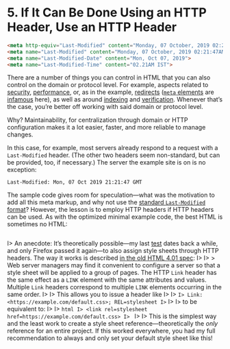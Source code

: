 # 5. If It Can Be Done Using an HTTP Header, Use an HTTP Header

```html
<meta http-equiv="Last-Modified" content="Monday, 07 October, 2019 02:21:47AM">
<meta name="Last-Modified" content="Monday, 07 October, 2019 02:21:47AM">
<meta name="Last-Modified-Date" content="Mon, Oct 07, 2019">
<meta name="Last-Modified-Time" content="02.21AM IST">
```

There are a number of things you can control in HTML that you can also control on the domain or protocol level. For example, aspects related to [security](https://developer.mozilla.org/en-US/docs/Web/HTTP/Headers/Content-Security-Policy), [performance](https://web.archive.org/web/20181206014311/http://cristian.sulea.net:80/blog/disable-browser-caching-with-meta-html-tags), or, as in the example, [redirects](https://developer.mozilla.org/en-US/docs/Web/HTTP/Redirections) ([`meta` elements](https://html.spec.whatwg.org/multipage/semantics.html#the-meta-element) are [infamous](https://help.ahrefs.com/en/articles/2433739-what-is-meta-refresh-redirect-and-why-is-it-considered-a-critical-issue) here), as well as around [indexing](https://support.google.com/webmasters/answer/93710) and [verification](https://support.google.com/webmasters/answer/9008080). Whenever that’s the case, you’re better off working with said domain or protocol level.

Why? Maintainability, for centralization through domain or HTTP configuration makes it a lot easier, faster, and more reliable to manage changes.

In this case, for example, most servers already respond to a request with a `Last-Modified` header. (The other two headers seem non-standard, but can be provided, too, if necessary.) The server the example site is on is no exception:

```
Last-Modified: Mon, 07 Oct 2019 21:21:47 GMT
```

The sample code gives room for speculation—what was the motivation to add all this meta markup, and why not use the [standard `Last-Modified` format](https://developer.mozilla.org/en-US/docs/Web/HTTP/Headers/Last-Modified)? However, the lesson is to employ HTTP headers if HTTP headers can be used. As with the optimized minimal example code, the best HTML is sometimes no HTML:

```html
```

I> An anecdote: It’s theoretically possible—my last [test](https://hell.meiert.org/core/php/link.php) dates back a while, and only Firefox passed it again—to also assign style sheets through HTTP headers. The way it works is described [in the old HTML 4.01 spec](https://www.w3.org/TR/html401/present/styles.html#h-14.6):
I>
I> > Web server managers may find it convenient to configure a server so that a style sheet will be applied to a group of pages. The HTTP `Link` header has the same effect as a `LINK` element with the same attributes and values. Multiple `Link` headers correspond to multiple `LINK` elements occurring in the same order.
I>
I> This allows you to issue a header like
I>
I> ```
I> Link: <https://example.com/default.css>; REL=stylesheet
I> ```
I>
I> to be equivalent to:
I>
I> ```html
I> <link rel=stylesheet href=https://example.com/default.css>
I> ```
I>
I> This is the simplest way and the least work to create a style sheet reference—theoretically the _only_ reference for an entire project. If this worked everywhere, you had my full recommendation to always and only set your default style sheet like this!